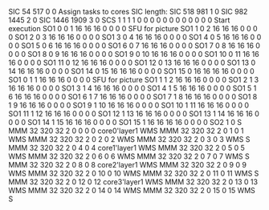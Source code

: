 SIC 54     517    0      0                Assign tasks to cores    SIC length:
SIC 518    981    1      0
SIC 982    1445   2      0
SIC 1446   1909   3      0
SCS 1 1 1 1 0 0 0 0 0 0 0 0 0 0 0 0        Start execution
SO1 0  0  1  16 16 16 0  0  0  0        SFU for picture
SO1 1  0  2  16 16 16 0  0  0  0 
SO1 2  0  3  16 16 16 0  0  0  0 
SO1 3  0  4  16 16 16 0  0  0  0 
SO1 4  0  5  16 16 16 0  0  0  0 
SO1 5  0  6  16 16 16 0  0  0  0 
SO1 6  0  7  16 16 16 0  0  0  0 
SO1 7  0  8  16 16 16 0  0  0  0 
SO1 8  0  9  16 16 16 0  0  0  0 
SO1 9  0  10 16 16 16 0  0  0  0 
SO1 10 0  11 16 16 16 0  0  0  0 
SO1 11 0  12 16 16 16 0  0  0  0 
SO1 12 0  13 16 16 16 0  0  0  0 
SO1 13 0  14 16 16 16 0  0  0  0 
SO1 14 0  15 16 16 16 0  0  0  0 
SO1 15 0  16 16 16 16 0  0  0  0 
SO1 0  1  1  16 16 16 0  0  0  0        SFU for picture
SO1 1  1  2  16 16 16 0  0  0  0 
SO1 2  1  3  16 16 16 0  0  0  0 
SO1 3  1  4  16 16 16 0  0  0  0 
SO1 4  1  5  16 16 16 0  0  0  0 
SO1 5  1  6  16 16 16 0  0  0  0 
SO1 6  1  7  16 16 16 0  0  0  0 
SO1 7  1  8  16 16 16 0  0  0  0 
SO1 8  1  9  16 16 16 0  0  0  0 
SO1 9  1  10 16 16 16 0  0  0  0 
SO1 10 1  11 16 16 16 0  0  0  0 
SO1 11 1  12 16 16 16 0  0  0  0 
SO1 12 1  13 16 16 16 0  0  0  0 
SO1 13 1  14 16 16 16 0  0  0  0 
SO1 14 1  15 16 16 16 0  0  0  0 
SO1 15 1  16 16 16 16 0  0  0  0 
SO2 1  0
S
MMM 32   320  32   2    0    0    0    0         core0'layer1
WMS
MMM 32   320  32   2    0    1    0    1 
WMS
MMM 32   320  32   2    0    2    0    2 
WMS
MMM 32   320  32   2    0    3    0    3
WMS
S
MMM 32   320  32   2    0    4    0    4         core1'layer1
WMS
MMM 32   320  32   2    0    5    0    5  
WMS
MMM 32   320  32   2    0    6    0    6
WMS
MMM 32   320  32   2    0    7    0    7
WMS
S
MMM 32   320  32   2    0    8    0    8         core2'layer1
WMS
MMM 32   320  32   2    0    9    0    9
WMS
MMM 32   320  32   2    0    10   0    10
WMS
MMM 32   320  32   2    0    11   0    11
WMS
S
MMM 32   320  32   2    0    12   0    12        core3'layer1
WMS
MMM 32   320  32   2    0    13   0    13 
WMS
MMM 32   320  32   2    0    14   0    14
WMS
MMM 32   320  32   2    0    15   0    15
WMS
S